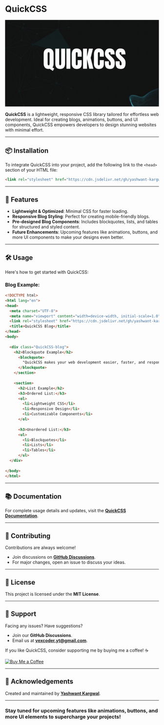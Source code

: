 # **QuickCSS**  

<img src="https://github.com/yashwant-kargwal/quickcss/blob/main/private/media/image/banner/QuickCSS.gif?raw=true" alt="QuickCSS Banner">

**QuickCSS** is a lightweight, responsive CSS library tailored for effortless web development. Ideal for creating blogs, animations, buttons, and UI components, QuickCSS empowers developers to design stunning websites with minimal effort.  

---

## 📦 **Installation**  

To integrate QuickCSS into your project, add the following link to the `<head>` section of your HTML file:  

```html  
<link rel="stylesheet" href="https://cdn.jsdelivr.net/gh/yashwant-kargwal/quickcss@latest/main.css">
```  

---

## 🚀 **Features**  

- **Lightweight & Optimized**: Minimal CSS for faster loading.  
- **Responsive Blog Styling**: Perfect for creating mobile-friendly blogs.  
- **Pre-designed Blog Components**: Includes blockquotes, lists, and tables for structured and styled content.  
- **Future Enhancements**: Upcoming features like animations, buttons, and more UI components to make your designs even better.  

---

## 🛠️ **Usage**  

Here's how to get started with QuickCSS:  

### Blog Example:  

```html  
<!DOCTYPE html>  
<html lang="en">  
<head>  
  <meta charset="UTF-8">  
  <meta name="viewport" content="width=device-width, initial-scale=1.0">  
  <link rel="stylesheet" href="https://cdn.jsdelivr.net/gh/yashwant-kargwal/quickcss@qck1.0.5/main.css">
  <title>QuickCSS Blog</title>  
</head>  
<body>  

  <div class="QuickCSS-blog">  
    <h2>Blockquote Example</h2>
      <blockquote>
        "QuickCSS makes your web development easier, faster, and responsive."
      </blockquote>
    </section>

    <section>
      <h2>List Example</h2>
      <h3>Ordered List:</h3>
      <ol>
        <li>Lightweight CSS</li>
        <li>Responsive Design</li>
        <li>Customizable Components</li>
      </ol>

      <h3>Unordered List:</h3>
      <ul>
        <li>Blockquotes</li>
        <li>Lists</li>
        <li>Tables</li>
      </ul>
  </div>  

</body>  
</html>  
```  

---

## 📚 **Documentation**  

For complete usage details and updates, visit the **[QuickCSS Documentation](https://quickcss-docs.hashnode.space/guide/welcome)**.  

---

## 🤝 **Contributing**  

Contributions are always welcome!  
- Join discussions on **[GitHub Discussions](https://github.com/yashwant-kargwal/quickcss/discussions)**.  
- For major changes, open an issue to discuss your ideas.  

---

## 📄 **License**  

This project is licensed under the **MIT License**.  

---

## 📧 **Support**  

Facing any issues? Have suggestions?  
- Join our **GitHub Discussions**.  
- Email us at **vexcoder.yt@gmail.com**.

If you like QuickCSS, consider supporting me by buying me a coffee! ☕

[![Buy Me a Coffee](https://img.shields.io/badge/-Buy%20Me%20a%20Coffee-orange?logo=buy-me-a-coffee&logoColor=white)](https://quickcss-docs.hashnode.space/guide/support-and-donation/buy-me-a-coffee#ways-to-contribute)

---

## 🙌 **Acknowledgements**  

Created and maintained by **[Yashwant Kargwal](https://github.com/yashwant-kargwal)**.  

--- 

### **Stay tuned for upcoming features like animations, buttons, and more UI elements to supercharge your projects!**  
